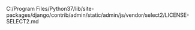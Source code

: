 C:/Program Files/Python37/lib/site-packages/django/contrib/admin/static/admin/js/vendor/select2/LICENSE-SELECT2.md